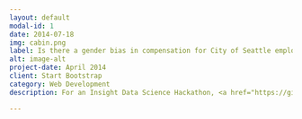 ```yaml
---
layout: default
modal-id: 1
date: 2014-07-18
img: cabin.png
label: Is there a gender bias in compensation for City of Seattle employees?
alt: image-alt
project-date: April 2014
client: Start Bootstrap
category: Web Development
description: For an Insight Data Science Hackathon, <a href="https://github.com/bochocki">@bochocki</a> and I investigated differences in compensation between females and males employed by the City of Seattle. We found that people were paid similar wages if they had the same job regardless of sex. However, the City of Seattle employes nearly twice as many males than females, and more males work in higher paid positions than females. See more about our analysis <a href="https://github.com/drinandan/seattle_gender_pay_disparity">here</a>.

---
```

